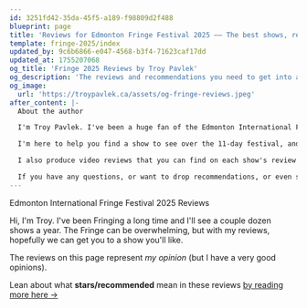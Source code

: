 ```yaml
---
id: 3251fd42-35da-45f5-a189-f98809d2f488
blueprint: page
title: 'Reviews for Edmonton Fringe Festival 2025 –– The best shows, reviewed'
template: fringe-2025/index
updated_by: 9c6b6866-e047-4568-b3f4-71623caf17dd
updated_at: 1755207068
og_title: 'Fringe 2025 Reviews by Troy Pavlek'
og_description: 'The reviews and recommendations you need to get into a great Fringe show'
og_image:
  url: 'https://troypavlek.ca/assets/og-fringe-reviews.jpeg'
after_content: |-
  About the author

  I'm Troy Pavlek. I've been a huge fan of the Edmonton International Fringe Festival for a long time. Over the years I've seen hundreds of shows across several dozen venues. I've seen the greats, and I've seen the really, really bad.

  I'm here to help you find a show to see over the 11-day festival, and share in the wonderful experience that is the **Edmonton Fringe**.

  I also produce video reviews that you can find on each show's review page or you can subscribe on [Instagram](https://www.instagram.com/troypavlek.politics/), [TikTok](https://www.tiktok.com/@troypavlek) or [YouTube](https://www.youtube.com/@troypavlek).

  If you have any questions, or want to drop recommendations, or even share your own review, I'd love to hear from you! You can DM me on any of the above platforms, or [email](mailto:troy@tpavlek.me).
---
```

Edmonton International Fringe Festival 2025 Reviews

Hi, I'm Troy. I've been Fringing a long time and I'll see a couple dozen shows a year. The Fringe can be overwhelming, but with my reviews, hopefully we can get you to a show you'll like.

The reviews on this page represent _my opinion_ (but I have a very good opinions).

Lean about what **stars/recommended** mean in these reviews [by reading more here →](/fringe/what-do-ratings-mean)
